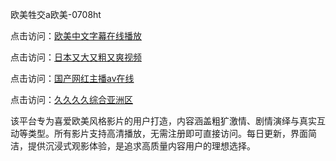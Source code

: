 欧美牲交a欧美-0708ht

点击访问：<a href="https://heiliaozj3tjd.pages.dev">欧美中文字幕在线播放</a>

点击访问：<a href="https://heiliaoe8ajia.pages.dev">日本又大又粗又爽视频</a>

点击访问：<a href="https://heiliaoxqkkct.pages.dev">国产网红主播av在线</a>

点击访问：<a href="https://heiliaoxwd5i8.pages.dev">久久久久综合亚洲区</a>

该平台专为喜爱欧美风格影片的用户打造，内容涵盖粗犷激情、剧情演绎与真实互动等类型。所有影片支持高清播放，无需注册即可直接访问。每日更新，界面简洁，提供沉浸式观影体验，是追求高质量内容用户的理想选择。

<span style="display:none;">[Canonical link](）</span>
